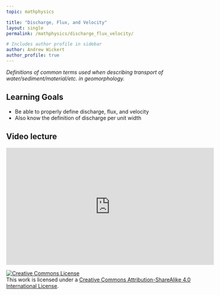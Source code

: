 ```yaml
---
topic: mathphysics

title: "Discharge, Flux, and Velocity"
layout: single
permalink: /mathphysics/discharge_flux_velocity/

# Includes author profile in sidebar
author: Andrew Wickert
author_profile: true
---
```


*Definitions of common terms used when describing transport of water/sediment/material/etc. in geomorphology.*

## Learning Goals

* Be able to properly define discharge, flux, and velocity
* Also know the definition of discharge per unit width

## Video lecture

<iframe width="560" height="315" src="https://www.youtube.com/embed/gfXsWkQPRTY" frameborder="0" allow="accelerometer; autoplay; clipboard-write; encrypted-media; gyroscope; picture-in-picture" allowfullscreen></iframe>


<a rel="license" href="http://creativecommons.org/licenses/by-sa/4.0/"><img alt="Creative Commons License" style="border-width:0" src="https://i.creativecommons.org/l/by-sa/4.0/88x31.png" /></a><br />This work is licensed under a <a rel="license" href="http://creativecommons.org/licenses/by-sa/4.0/">Creative Commons Attribution-ShareAlike 4.0 International License</a>.

